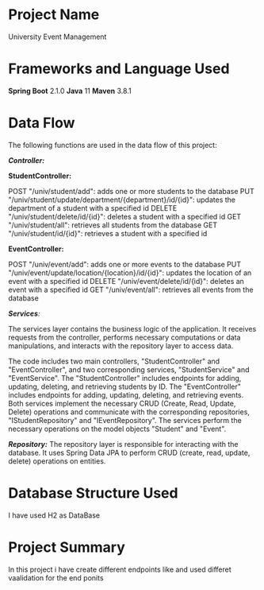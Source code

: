 # Project Name
University Event Management

# Frameworks and Language Used
**Spring Boot** 2.1.0
**Java** 11
**Maven** 3.8.1

# Data Flow
The following functions are used in the data flow of this project:

_**Controller:**_ 

**StudentController:**

POST "/univ/student/add": adds one or more students to the database
PUT "/univ/student/update/department/{department}/id/{id}": updates the department of a student with a specified id
DELETE "/univ/student/delete/id/{id}": deletes a student with a specified id
GET "/univ/student/all": retrieves all students from the database
GET "/univ/student/id/{id}": retrieves a student with a specified id


**EventController:**

POST "/univ/event/add": adds one or more events to the database
PUT "/univ/event/update/location/{location}/id/{id}": updates the location of an event with a specified id
DELETE "/univ/event/delete/id/{id}": deletes an event with a specified id
GET "/univ/event/all": retrieves all events from the database



_**Services**:_ 

The services layer contains the business logic of the application. It receives requests from the controller, performs necessary computations or data manipulations, and interacts with the repository layer to access data.

The code includes two main controllers, "StudentController" and "EventController", and two corresponding services, "StudentService" and "EventService". The "StudentController" includes endpoints for adding, updating, deleting, and retrieving students by ID. The "EventController" includes endpoints for adding, updating, deleting, and retrieving events. Both services implement the necessary CRUD (Create, Read, Update, Delete) operations and communicate with the corresponding repositories, "IStudentRepository" and "IEventRepository". The services perform the necessary operations on the model objects "Student" and "Event".

_**Repository:**_ The repository layer is responsible for interacting with the database. It uses Spring Data JPA to perform CRUD (create, read, update, delete) operations on entities.


# Database Structure Used
I have used H2 as DataBase

# Project Summary

In this project i have create different endpoints like and used differet vaalidation for the end ponits



